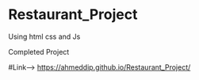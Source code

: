 # Restaurant_Project
Using html css and Js

Completed Project

#Link--> https://ahmeddip.github.io/Restaurant_Project/
